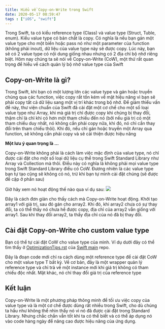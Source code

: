 ```yaml
---
title: Hiểu về Copy-on-Write trong Swift
date: 2020-05-17 08:59:47
tags : ["iOS", "swift"]
---
```

Trong Swift, ta có kiểu reference type (Class) và value type (Struct, Tuble, enum). Kiểu value type có bản chất là copy. Có nghĩa là nếu bạn gán một value type cho một biến hoặc pass nó như một parameter của function (không phải inout), dữ liệu của value type này sẽ được copy. Lúc này, bạn sẽ có 2 value type có nội dung giống nhau nhưng có 2 địa chỉ bộ nhớ riêng biệt.
Hôm nay chúng ta sẽ nói về Copy-on-Write (CoW), một thứ rất quan trọng để hiểu về cách quản lý bộ nhớ value type của Swift

## **Copy-on-Write là gì?**

Trong Swift, khi bạn có một lượng lớn các value type và gán hoặc truyền chúng qua các function, việc copy rất tốn kém về mặt hiệu năng vì bạn sẽ phải copy tất cả dữ liệu sang một vị trí khác trong bộ nhớ.
Để giảm thiểu vấn đề này, thư viện chuẩn của Swift đã cài đặt một cơ chế cho một số loại value type như Array, khi mà giá trị chỉ được copy khi chúng bị thay đổi, thậm chí là chỉ khi có hơn một tham chiếu đến nó (bởi nếu giá trị có một tham chiếu duy nhất, nó không cần phải copy nữa, khi đó, nó chỉ cần thay đổi trên tham chiếu thôi). Khi đó, nếu chỉ gán hoặc truyền một Array qua function, sẽ không cần phải copy và sẽ cải thiện được hiệu năng

**Một lưu ý quan trọng là …**

Copy-on-Write không phải là cách làm việc mặc định của value type, nó chỉ được cài đặt cho một số loại dữ liệu cụ thể trong Swift Standard Library như Array và Collection mà thôi. Điều này có nghĩa là không phải mọi value type trong Swift Standard Library điều có CoW. Đương nhiên là các value type bạn tự tạo cũng sẽ không có nó, trừ khi bạn tự mình cài đặt chúng (sẽ được đề cập ở phần sau)

Giờ hãy xem nó hoạt động thế nào qua ví dụ sau:
![](https://images.viblo.asia/d311990e-d441-46f9-a0dc-1a11e9af5f47.png)

Đây là cách đơn giản cho thấy cách mà Copy-on-Write hoạt động. Khởi tạo array1 với giá trị, sau đó gán cho array2. Khi đó, khi array2 chưa có sự thay đổi, ta có thể thấy nó chưa hề được copy, địa chỉ của array2 vẫn giống với array1. Sau khi thay đổi array2, ta thấy địa chỉ của nó đã bị thay đổi.


## **Cài đặt Copy-on-Write cho custom value type**
Bạn có thể tự cài đặt CoW cho value type của mình. Ví dụ dưới đây có thể tìm thấy ở [OptimizationTips.rst](https://github.com/apple/swift/blob/master/docs/OptimizationTips.rst)  của  [Swift main](https://github.com/apple/swift) repo.

<script src="https://gist.github.com/LucianoPAlmeida/e816b444834232506bad0078b4be0ad3.js"></script>

Đây là đoạn code mới chỉ ra cách dùng một reference type để cài đặt CoW cho một value type T bất kỳ. Về cơ bản, đây là một wrapper quản lý reference type và chỉ trả về một instance mới khi giá trị không có tham chiếu độc nhất. Mặt khác, nó chỉ thay đổi giá trị của reference type

## **Kết luận**
Copy-on-Write là một phương pháp thông minh để tối ưu việc copy của value type và là một cơ chế được dùng rất nhiều trong Swift, cho dù chúng ta hầu như không thể nhìn thấy nó vì nó đã được cài đặt trong Standard Library. Nhưng chắc chắn vẫn tốt khi ta có thể biết và có thể áp dụng nó vào code hàng ngày để nâng cao được hiệu năng của ứng dụng.